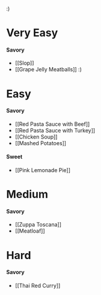 :)
# Very Easy

#### Savory
- [[Slop]]
- [[Grape Jelly Meatballs]] :)
# Easy

#### Savory
- [[Red Pasta Sauce with Beef]]
- [[Red Pasta Sauce with Turkey]]
- [[Chicken Soup]]
- [[Mashed Potatoes]]
#### Sweet
- [[Pink Lemonade Pie]]
# Medium

#### Savory
- [[Zuppa Toscana]]
- [[Meatloaf]]
# Hard

#### Savory
- [[Thai Red Curry]]

